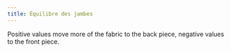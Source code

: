 ```yaml
---
title: Équilibre des jambes
---
```


Positive values move more of the fabric to the back piece, negative values to the front piece.
